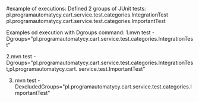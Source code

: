 #example of executions:
Defined 2 groups of JUnit tests:
pl.programautomatycy.cart.service.test.categories.IntegrationTest
pl.programautomatycy.cart.service.test.categories.ImportantTest

Examples od execution with Dgroups command:
1.mvn test -Dgroups="pl.programautomatycy.cart.service.test.categories.IntegrationTest"

2.mvn test -Dgroups="pl.programautomatycy.cart.service.test.categories.IntegrationTest,pl.programautomatycy.cart.
service.test.ImportantTest"

3. mvn test -DexcludedGroups="pl.programautomatycy.cart.service.test.categories.ImportantTest"
